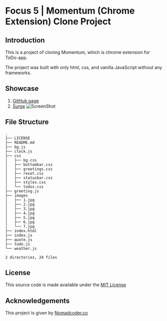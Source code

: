 # Focus 5 | Momentum (Chrome Extension) Clone Project
## Introduction  
This is a project of cloning Momentum, which is chrome extension for ToDo-app.

The project was built with only html, css, and vanilla JavaScript without any frameworks.

## Showcase
1) [GitHub page](https://dalpengholic.github.io/ToDo-App/)
2) [Surge](https://phobic-minister.surge.sh/)
![ScreenShot](https://github.com/dalpengholic/ToDo-App/blob/master/Screenshot.png)

## File Structure
```
.
├── LICENSE
├── README.md
├── bg.js
├── clock.js
├── css
│   ├── bg.css
│   ├── bottombar.css
│   ├── greetings.css
│   ├── reset.css
│   ├── statusbar.css
│   ├── styles.css
│   └── todos.css
├── greeting.js
├── images
│   ├── 1.jpg
│   ├── 2.jpg
│   ├── 3.jpg
│   ├── 4.jpg
│   ├── 5.jpg
│   ├── 6.jpg
│   └── 7.jpg
├── index.html
├── index.js
├── quote.js
├── todo.js
└── weather.js

2 directories, 24 files
```
## License
This source code is made available under the [MIT License](https://github.com/dalpengholic/ToDo-App/blob/master/LICENSE)

## Acknowledgements
This project is given by [Nomadcoder.co](https://nomadcoders.co)
